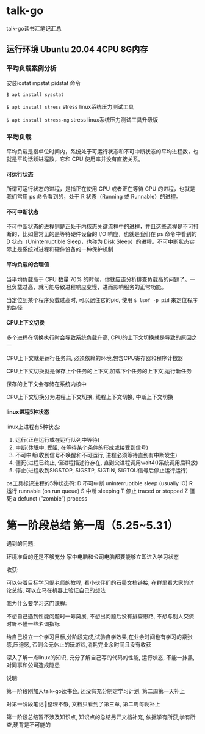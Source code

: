 # talk-go
talk-go读书汇笔记汇总

## 运行环境 Ubuntu 20.04  4CPU 8G内存

### 平均负载案例分析
安装iostat mpstat pidstat 命令

`$ apt install sysstat`

`$ apt install stress`  stress  linux系统压力测试工具

`$ apt install stress-ng`  stress  linux系统压力测试工具升级版


### 平均负载

平均负载是指单位时间内，系统处于可运行状态和不可中断状态的平均进程数，也就是平均活跃进程数，它和 CPU 使用率并没有直接关系。

#### 可运行状态

所谓可运行状态的进程，是指正在使用 CPU 或者正在等待 CPU 的进程，也就是我们常用 ps 命令看到的，处于 R 状态（Running 或 Runnable）的进程。

#### 不可中断状态

不可中断状态的进程则是正处于内核态关键流程中的进程，并且这些流程是不可打断的，比如最常见的是等待硬件设备的 I/O 响应，也就是我们在 ps 命令中看到的 D 状态（Uninterruptible Sleep，也称为 Disk Sleep）的进程。不可中断状态实际上是系统对进程和硬件设备的一种保护机制

####  平均负载的合理值

当平均负载高于 CPU 数量 70% 的时候，你就应该分析排查负载高的问题了。一旦负载过高，就可能导致进程响应变慢，进而影响服务的正常功能。


当定位到某个程序负载过高时, 可以记住它的pid, 使用 `$ lsof -p pid` 来定位程序的路径

#### CPU上下文切换

多个进程在切换执行时会导致系统负载升高, CPU的上下文切换就是导致的原因之一

CPU上下文就是运行任务前, 必须依赖的环境,包含CPU寄存器和程序计数器

CPU上下文切换就是保存上个任务的上下文,加载下个任务的上下文,运行新任务

保存的上下文会存储在系统内核中

CPU上下文切换分为进程上下文切换, 线程上下文切换, 中断上下文切换

#### linux进程5种状态

linux上进程有5种状态: 
1. 运行(正在运行或在运行队列中等待) 
2. 中断(休眠中, 受阻, 在等待某个条件的形成或接受到信号) 
3. 不可中断(收到信号不唤醒和不可运行, 进程必须等待直到有中断发生) 
4. 僵死(进程已终止, 但进程描述符存在, 直到父进程调用wait4()系统调用后释放) 
5. 停止(进程收到SIGSTOP, SIGSTP, SIGTIN, SIGTOU信号后停止运行运行) 

ps工具标识进程的5种状态码: 
D 不可中断 uninterruptible sleep (usually IO) 
R 运行 runnable (on run queue) 
S 中断 sleeping 
T 停止 traced or stopped 
Z 僵死 a defunct (”zombie”) process 

# 第一阶段总结  第一周（5.25~5.31）
遇到的问题: 

环境准备的还是不够充分 家中电脑和公司电脑都要能够立即进入学习状态

收获: 

可以带着目标学习倪老师的教程, 看小伙伴们的石墨文档链接, 在群里看大家的讨论总结, 可以立马在机器上验证自己的想法

我为什么要学习这门课程:

不想自己遇到性能问题时一筹莫展, 不想出问题后没有排查思路, 不想与别人交流时听不懂一些名词指标

给自己设立一个学习目标,分阶段完成,试验自学效果,在业余时间也有学习的紧张感,压迫感, 否则会无休止的玩游戏,消耗完业余时间且没有收获

深入了解一点linux的知识, 充分了解自己写的代码的性能, 运行状态, 不能一抹黑, 对同事和公司造成隐患

说明:

第一阶段刚加入talk-go读书会, 还没有充分制定学习计划, 第二周第一天补上

对第一阶段笔记📒整理不够, 文档只看到了第三章, 第二周每晚补上

第一阶段总结暂不涉及知识点, 知识点的总结另开文档补充, 依据学有所获,学有所查,硬背是不可能的


